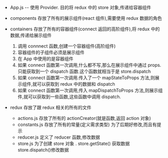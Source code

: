 - App.js -- 使用 Provider. 目的将 redux 中的 store 对象,传递给容器组件

- components 存放了所有的展示组件(react 组件),需要使用 redux 数据的角色

- containers 存放了所有的容器组件(connect 返回的高阶组件),将 redux 中的数据,传递给展示组件

  1. 调用 connnect 函数,创建一个容器组件(高阶组件)
  2. 容器组件的子组件必须是展示组件
  3. 在 App 中使用的是容器组件
  4. 如果 connect 函数第一次调用,什么都不写,那么在展示组件中通过 props.只能获取到一个 dispatch 函数.这个函数就相当于是 store.dispatch
  5. 如果 connect 函数第一次调用.传入了一个 mapStateToProps 方法,则展示组件,就可以获取到 redux 中的数据和 dispatch
  6. 如果 connect 函数第一次调用,传入 mapDispatchToProps 方法,则展示组件,就可以获取到一些函数,这些函数中调用 dispatch.

- redux 存放了跟 redux 相关的所有的文件
  - actions.js 存放了所有的 actionCreator(就是函数,返回 action 对象)
  - constants.js 存放了所有的常量(定义需求类型) 为了后期好修改,而且有提示
  - reducer.js 定义了 reducer 函数,修改数据
  - store.js 为了创建 store 对象 . store.getState() 获取数据 store.dispatch()修改数据
